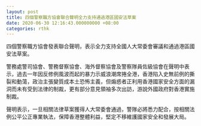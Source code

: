 ```yaml
---
layout: post
title: 四個警察職方協會聯合聲明全力支持通過港區國安法草案
date: 2020-06-30 12:16:43.000000000 +08:00
categories: rthk
---
```


四個警察職方協會發表聯合聲明，表示全力支持全國人大常委會審議和通過港區國安法草案。

警務處警司協會、警務督察協會、海外督察協會及警察隊員佐級協會在聲明中表示，過去一年因反修例風波而起的暴力示威浪潮席捲全港，香港陷入史無前例的撕裂和動蕩，政治主張變質成本土恐怖主義，但煽惑者正利用香港國家安全方面的漏洞而未有受到法律的制裁，更有部分意見領袖多次出訪，游說外國政府對香港實施制裁。

聲明表示，一旦相關法律草案獲得人大常委會通過，警隊必將悉力配合，按相關法例公平公正專業執法，保障香港整體利益，堅定不移維護國家安全和發展大局。
